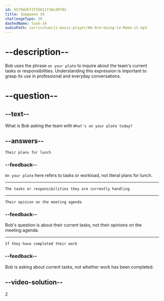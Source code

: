 ```yaml
---
id: 6579dd5f2f35b11f3dcd9702
title: Завдання 34
challengeType: 19
dashedName: task-34
audioPath: curriculum/js-music-player/We-Are-Going-to-Make-it.mp3
---
```


<!--
AUDIO REFERENCE: 
Bob: "Good morning, team. Let's start our stand-up meeting. What's on your plate today?"
-->

# --description--

Bob uses the phrase `on your plate` to inquire about the team's current tasks or responsibilities. Understanding this expression is important to grasp its use in professional and everyday conversations.

# --question--

## --text--

What is Bob asking the team with `What's on your plate today?`

## --answers--

`Their plans for lunch`

### --feedback--

`On your plate` here refers to tasks or workload, not literal plans for lunch.

---

`The tasks or responsibilities they are currently handling`

---

`Their opinion on the meeting agenda`

### --feedback--

Bob's question is about their current tasks, not their opinions on the meeting agenda.

---

`If they have completed their work`

### --feedback--

Bob is asking about current tasks, not whether work has been completed.

## --video-solution--

2
